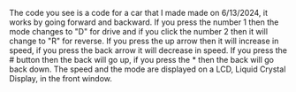 The code you see is a code for a car that I made made on 6/13/2024, it works by going forward and backward.
If you press the number 1 then the mode changes to "D" for drive and if you click the number 2 then it will change to "R" for reverse.
If you press the up arrow then it will increase in speed, if you press the back arrow it will decrease in speed.
If you press the # button then the back will go up, if you press the * then the back will go back down.
The speed and the mode are displayed on a LCD, Liquid Crystal Display, in the front window.
